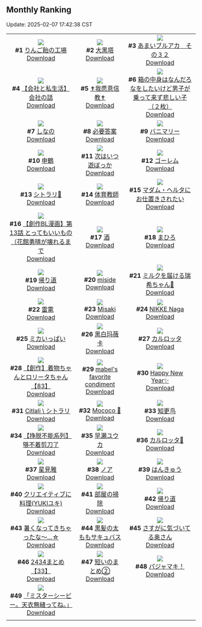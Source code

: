 ## Monthly Ranking
Update: 2025-02-07 17:42:38 CST

|      |      |      |
| :----: | :----: | :----: |
| ![](https://i.pixiv.re/c/240x480/img-master/img/2025/01/10/07/30/03/126073046_p0_master1200.jpg)<br>**#1** [りんご飴の工場](https://www.pixiv.net/artworks/126073046)<br>[Download](https://i.pixiv.re/img-original/img/2025/01/10/07/30/03/126073046_p0.jpg) | ![](https://i.pixiv.re/c/240x480/img-master/img/2025/01/10/13/46/20/126078462_p0_master1200.jpg)<br>**#2** [大黑塔](https://www.pixiv.net/artworks/126078462)<br>[Download](https://i.pixiv.re/img-original/img/2025/01/10/13/46/20/126078462_p0.jpg) | ![](https://i.pixiv.re/c/240x480/img-master/img/2025/01/10/00/00/21/126065125_p0_master1200.jpg)<br>**#3** [あまいブルアカ　その３２](https://www.pixiv.net/artworks/126065125)<br>[Download](https://i.pixiv.re/img-original/img/2025/01/10/00/00/21/126065125_p0.png) |
| ![](https://i.pixiv.re/c/240x480/img-master/img/2025/01/10/12/00/17/126076743_p0_master1200.jpg)<br>**#4** [【会社と私生活】会社の話](https://www.pixiv.net/artworks/126076743)<br>[Download](https://i.pixiv.re/img-original/img/2025/01/10/12/00/17/126076743_p0.jpg) | ![](https://i.pixiv.re/c/240x480/img-master/img/2025/01/12/00/21/50/126075782_p0_master1200.jpg)<br>**#5** [✝我愿意信教✝](https://www.pixiv.net/artworks/126075782)<br>[Download](https://i.pixiv.re/img-original/img/2025/01/12/00/21/50/126075782_p0.jpg) | ![](https://i.pixiv.re/c/240x480/img-master/img/2025/01/11/18/23/28/126116526_p0_master1200.jpg)<br>**#6** [箱の中身はなんだろなをしたいけど男子が乗って来ず悲しい子（２枚）](https://www.pixiv.net/artworks/126116526)<br>[Download](https://i.pixiv.re/img-original/img/2025/01/11/18/23/28/126116526_p0.jpg) |
| ![](https://i.pixiv.re/c/240x480/img-master/img/2025/01/10/21/06/47/126088868_p0_master1200.jpg)<br>**#7** [しなの](https://www.pixiv.net/artworks/126088868)<br>[Download](https://i.pixiv.re/img-original/img/2025/01/10/21/06/47/126088868_p0.jpg) | ![](https://i.pixiv.re/c/240x480/img-master/img/2025/01/10/19/30/05/126085801_p0_master1200.jpg)<br>**#8** [必要答案](https://www.pixiv.net/artworks/126085801)<br>[Download](https://i.pixiv.re/img-original/img/2025/01/10/19/30/05/126085801_p0.jpg) | ![](https://i.pixiv.re/c/240x480/img-master/img/2025/01/10/12/00/06/126076694_p0_master1200.jpg)<br>**#9** [バニマリー](https://www.pixiv.net/artworks/126076694)<br>[Download](https://i.pixiv.re/img-original/img/2025/01/10/12/00/06/126076694_p0.png) |
| ![](https://i.pixiv.re/c/240x480/img-master/img/2025/01/10/20/23/05/126087402_p0_master1200.jpg)<br>**#10** [申鶴](https://www.pixiv.net/artworks/126087402)<br>[Download](https://i.pixiv.re/img-original/img/2025/01/10/20/23/05/126087402_p0.jpg) | ![](https://i.pixiv.re/c/240x480/img-master/img/2025/01/20/00/17/04/126087587_p0_master1200.jpg)<br>**#11** [次はいつ遊ぼっか](https://www.pixiv.net/artworks/126087587)<br>[Download](https://i.pixiv.re/img-original/img/2025/01/20/00/17/04/126087587_p0.jpg) | ![](https://i.pixiv.re/c/240x480/img-master/img/2025/01/10/00/00/10/126065055_p0_master1200.jpg)<br>**#12** [ゴーレム](https://www.pixiv.net/artworks/126065055)<br>[Download](https://i.pixiv.re/img-original/img/2025/01/10/00/00/10/126065055_p0.png) |
| ![](https://i.pixiv.re/c/240x480/img-master/img/2025/01/09/01/02/59/126038439_p0_master1200.jpg)<br>**#13** [シトラリ🎨](https://www.pixiv.net/artworks/126038439)<br>[Download](https://i.pixiv.re/img-original/img/2025/01/09/01/02/59/126038439_p0.jpg) | ![](https://i.pixiv.re/c/240x480/img-master/img/2025/01/09/22/30/02/126061865_p0_master1200.jpg)<br>**#14** [体育教師](https://www.pixiv.net/artworks/126061865)<br>[Download](https://i.pixiv.re/img-original/img/2025/01/09/22/30/02/126061865_p0.jpg) | ![](https://i.pixiv.re/c/240x480/img-master/img/2025/01/09/15/36/22/126006527_p0_master1200.jpg)<br>**#15** [マダム・ヘルタにお仕置きされたい](https://www.pixiv.net/artworks/126006527)<br>[Download](https://i.pixiv.re/img-original/img/2025/01/09/15/36/22/126006527_p0.jpg) |
| ![](https://i.pixiv.re/c/240x480/img-master/img/2025/01/10/22/51/58/126092530_p0_master1200.jpg)<br>**#16** [【創作BL漫画】第13話 とってもいいもの（花館勇晴が壊れるまで](https://www.pixiv.net/artworks/126092530)<br>[Download](https://i.pixiv.re/img-original/img/2025/01/10/22/51/58/126092530_p0.jpg) | ![](https://i.pixiv.re/c/240x480/img-master/img/2025/01/10/00/00/11/126065062_p0_master1200.jpg)<br>**#17** [酒](https://www.pixiv.net/artworks/126065062)<br>[Download](https://i.pixiv.re/img-original/img/2025/01/10/00/00/11/126065062_p0.jpg) | ![](https://i.pixiv.re/c/240x480/img-master/img/2025/01/10/00/00/50/126065217_p0_master1200.jpg)<br>**#18** [まひろ](https://www.pixiv.net/artworks/126065217)<br>[Download](https://i.pixiv.re/img-original/img/2025/01/10/00/00/50/126065217_p0.jpg) |
| ![](https://i.pixiv.re/c/240x480/img-master/img/2025/01/10/00/05/22/126065580_p0_master1200.jpg)<br>**#19** [帰り道](https://www.pixiv.net/artworks/126065580)<br>[Download](https://i.pixiv.re/img-original/img/2025/01/10/00/05/22/126065580_p0.jpg) | ![](https://i.pixiv.re/c/240x480/img-master/img/2025/01/10/20/06/30/126086968_p0_master1200.jpg)<br>**#20** [miside](https://www.pixiv.net/artworks/126086968)<br>[Download](https://i.pixiv.re/img-original/img/2025/01/10/20/06/30/126086968_p0.png) | ![](https://i.pixiv.re/c/240x480/img-master/img/2025/01/11/20/36/43/126120762_p0_master1200.jpg)<br>**#21** [ミルクを届ける瑞希ちゃん🥛](https://www.pixiv.net/artworks/126120762)<br>[Download](https://i.pixiv.re/img-original/img/2025/01/11/20/36/43/126120762_p0.png) |
| ![](https://i.pixiv.re/c/240x480/img-master/img/2025/01/10/13/36/58/126078349_p0_master1200.jpg)<br>**#22** [雷電](https://www.pixiv.net/artworks/126078349)<br>[Download](https://i.pixiv.re/img-original/img/2025/01/10/13/36/58/126078349_p0.png) | ![](https://i.pixiv.re/c/240x480/img-master/img/2025/01/09/19/59/32/126056612_p0_master1200.jpg)<br>**#23** [Misaki](https://www.pixiv.net/artworks/126056612)<br>[Download](https://i.pixiv.re/img-original/img/2025/01/09/19/59/32/126056612_p0.jpg) | ![](https://i.pixiv.re/c/240x480/img-master/img/2025/01/10/00/00/35/126065177_p0_master1200.jpg)<br>**#24** [NIKKE Naga](https://www.pixiv.net/artworks/126065177)<br>[Download](https://i.pixiv.re/img-original/img/2025/01/10/00/00/35/126065177_p0.jpg) |
| ![](https://i.pixiv.re/c/240x480/img-master/img/2025/01/10/19/19/54/126085511_p0_master1200.jpg)<br>**#25** [ミカいっぱい](https://www.pixiv.net/artworks/126085511)<br>[Download](https://i.pixiv.re/img-original/img/2025/01/10/19/19/54/126085511_p0.jpg) | ![](https://i.pixiv.re/c/240x480/img-master/img/2025/01/11/16/40/00/126113664_p0_master1200.jpg)<br>**#26** [黑白玛薇卡](https://www.pixiv.net/artworks/126113664)<br>[Download](https://i.pixiv.re/img-original/img/2025/01/11/16/40/00/126113664_p0.jpg) | ![](https://i.pixiv.re/c/240x480/img-master/img/2025/01/11/00/30/01/126096485_p0_master1200.jpg)<br>**#27** [カルロッタ](https://www.pixiv.net/artworks/126096485)<br>[Download](https://i.pixiv.re/img-original/img/2025/01/11/00/30/01/126096485_p0.jpg) |
| ![](https://i.pixiv.re/c/240x480/img-master/img/2025/01/10/19/01/31/126085005_p0_master1200.jpg)<br>**#28** [【創作】着物ちゃんとロリータちゃん【83】](https://www.pixiv.net/artworks/126085005)<br>[Download](https://i.pixiv.re/img-original/img/2025/01/10/19/01/31/126085005_p0.jpg) | ![](https://i.pixiv.re/c/240x480/img-master/img/2025/01/10/03/51/01/126070540_p0_master1200.jpg)<br>**#29** [mabel's favorite condiment](https://www.pixiv.net/artworks/126070540)<br>[Download](https://i.pixiv.re/img-original/img/2025/01/10/03/51/01/126070540_p0.png) | ![](https://i.pixiv.re/c/240x480/img-master/img/2025/01/08/12/53/16/126018776_p0_master1200.jpg)<br>**#30** [Happy New Year✨](https://www.pixiv.net/artworks/126018776)<br>[Download](https://i.pixiv.re/img-original/img/2025/01/08/12/53/16/126018776_p0.jpg) |
| ![](https://i.pixiv.re/c/240x480/img-master/img/2025/01/10/01/17/22/126067864_p0_master1200.jpg)<br>**#31** [Citlali \ シトラリ](https://www.pixiv.net/artworks/126067864)<br>[Download](https://i.pixiv.re/img-original/img/2025/01/10/01/17/22/126067864_p0.png) | ![](https://i.pixiv.re/c/240x480/img-master/img/2025/01/10/06/37/31/126072390_p0_master1200.jpg)<br>**#32** [Mococo 🐰](https://www.pixiv.net/artworks/126072390)<br>[Download](https://i.pixiv.re/img-original/img/2025/01/10/06/37/31/126072390_p0.png) | ![](https://i.pixiv.re/c/240x480/img-master/img/2025/01/10/19/00/28/126084929_p0_master1200.jpg)<br>**#33** [知更鸟](https://www.pixiv.net/artworks/126084929)<br>[Download](https://i.pixiv.re/img-original/img/2025/01/10/19/00/28/126084929_p0.jpg) |
| ![](https://i.pixiv.re/c/240x480/img-master/img/2025/01/10/16/51/46/126081532_p0_master1200.jpg)<br>**#34** [【挣脱不能系列】够不着剪刀了](https://www.pixiv.net/artworks/126081532)<br>[Download](https://i.pixiv.re/img-original/img/2025/01/10/16/51/46/126081532_p0.jpg) | ![](https://i.pixiv.re/c/240x480/img-master/img/2025/01/10/00/28/15/126066407_p0_master1200.jpg)<br>**#35** [早瀬ユウカ](https://www.pixiv.net/artworks/126066407)<br>[Download](https://i.pixiv.re/img-original/img/2025/01/10/00/28/15/126066407_p0.jpg) | ![](https://i.pixiv.re/c/240x480/img-master/img/2025/01/09/21/04/48/126058757_p0_master1200.jpg)<br>**#36** [カルロッタ🥀](https://www.pixiv.net/artworks/126058757)<br>[Download](https://i.pixiv.re/img-original/img/2025/01/09/21/04/48/126058757_p0.png) |
| ![](https://i.pixiv.re/c/240x480/img-master/img/2025/01/10/19/54/03/126086466_p0_master1200.jpg)<br>**#37** [星見雅](https://www.pixiv.net/artworks/126086466)<br>[Download](https://i.pixiv.re/img-original/img/2025/01/10/19/54/03/126086466_p0.jpg) | ![](https://i.pixiv.re/c/240x480/img-master/img/2025/01/09/12/17/08/126047655_p0_master1200.jpg)<br>**#38** [ノア](https://www.pixiv.net/artworks/126047655)<br>[Download](https://i.pixiv.re/img-original/img/2025/01/09/12/17/08/126047655_p0.png) | ![](https://i.pixiv.re/c/240x480/img-master/img/2025/01/10/04/00/01/126070622_p0_master1200.jpg)<br>**#39** [はんきゅう](https://www.pixiv.net/artworks/126070622)<br>[Download](https://i.pixiv.re/img-original/img/2025/01/10/04/00/01/126070622_p0.jpg) |
| ![](https://i.pixiv.re/c/240x480/img-master/img/2025/01/08/20/23/49/126028424_p0_master1200.jpg)<br>**#40** [クリエイティブに料理(YUKIユキ)](https://www.pixiv.net/artworks/126028424)<br>[Download](https://i.pixiv.re/img-original/img/2025/01/08/20/23/49/126028424_p0.jpg) | ![](https://i.pixiv.re/c/240x480/img-master/img/2025/01/12/13/20/59/126143208_p0_master1200.jpg)<br>**#41** [部屋の掃除](https://www.pixiv.net/artworks/126143208)<br>[Download](https://i.pixiv.re/img-original/img/2025/01/12/13/20/59/126143208_p0.jpg) | ![](https://i.pixiv.re/c/240x480/img-master/img/2025/01/10/21/41/07/126090001_p0_master1200.jpg)<br>**#42** [帰り道](https://www.pixiv.net/artworks/126090001)<br>[Download](https://i.pixiv.re/img-original/img/2025/01/10/21/41/07/126090001_p0.jpg) |
| ![](https://i.pixiv.re/c/240x480/img-master/img/2025/01/11/19/54/25/126119294_p0_master1200.jpg)<br>**#43** [暑くなってきちゃったな～…☆](https://www.pixiv.net/artworks/126119294)<br>[Download](https://i.pixiv.re/img-original/img/2025/01/11/19/54/25/126119294_p0.jpg) | ![](https://i.pixiv.re/c/240x480/img-master/img/2025/01/08/00/01/12/126006586_p0_master1200.jpg)<br>**#44** [黒髪の太ももサキュバス](https://www.pixiv.net/artworks/126006586)<br>[Download](https://i.pixiv.re/img-original/img/2025/01/08/00/01/12/126006586_p0.png) | ![](https://i.pixiv.re/c/240x480/img-master/img/2025/01/10/00/04/27/126065535_p0_master1200.jpg)<br>**#45** [さすがに気づいてる奥さん](https://www.pixiv.net/artworks/126065535)<br>[Download](https://i.pixiv.re/img-original/img/2025/01/10/00/04/27/126065535_p0.jpg) |
| ![](https://i.pixiv.re/c/240x480/img-master/img/2025/01/10/11/21/05/126076123_p0_master1200.jpg)<br>**#46** [2434まとめ【33】](https://www.pixiv.net/artworks/126076123)<br>[Download](https://i.pixiv.re/img-original/img/2025/01/10/11/21/05/126076123_p0.png) | ![](https://i.pixiv.re/c/240x480/img-master/img/2025/01/10/20/11/41/126087094_p0_master1200.jpg)<br>**#47** [短いのまとめ②](https://www.pixiv.net/artworks/126087094)<br>[Download](https://i.pixiv.re/img-original/img/2025/01/10/20/11/41/126087094_p0.jpg) | ![](https://i.pixiv.re/c/240x480/img-master/img/2025/01/10/00/04/45/126065551_p0_master1200.jpg)<br>**#48** [パジャマキ！](https://www.pixiv.net/artworks/126065551)<br>[Download](https://i.pixiv.re/img-original/img/2025/01/10/00/04/45/126065551_p0.jpg) |
| ![](https://i.pixiv.re/c/240x480/img-master/img/2025/01/09/21/30/01/126059601_p0_master1200.jpg)<br>**#49** [「ミスターシービー。天衣無縫ってね。」](https://www.pixiv.net/artworks/126059601)<br>[Download](https://i.pixiv.re/img-original/img/2025/01/09/21/30/01/126059601_p0.jpg) |
|      |      |
